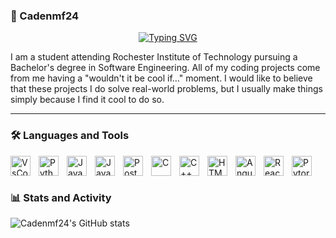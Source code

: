 ### 🌺 Cadenmf24



<p align="center">
  <!-- Typing SVG by DenverCoder1 - https://github.com/DenverCoder1/readme-typing-svg -->
  <a href="https://git.io/typing-svg"><img src="https://readme-typing-svg.demolab.com?font=Fira+Code&pause=1000&center=true&vCenter=true&random=false&width=435&lines=RIT+Student;Computer+Vision+Developer;Full+Stack+Web+Developer;Always+Developing" alt="Typing SVG" /></a>
</p>

<!-- <p align="center">
    <a href="https://git.io/typing-svg">
        <img src="https://readme-typing-svg.demolab.com/?lines=RIT+Student;Computer+Vision+developer;Full-Stack+web+developer;Always+developing" alt="Typing SVG" />
        </a>
</p> -->

I am a student attending Rochester Institute of Technology pursuing a Bachelor's degree in Software Engineering. All of my coding projects come from me having a "wouldn't it be cool if..." moment. I would like to believe that these projects I do solve real-world problems, but I usually make things simply because I find it cool to do so.

---

### 🛠️ Languages and Tools

<img align= "left" alt = "VsCode" width = "32px" style = "padding-right:10px;" src="https://cdn.jsdelivr.net/gh/devicons/devicon@latest/icons/vscode/vscode-original.svg" />
<img align= "left" alt = "Python" width = "32px" style = "padding-right:10px;" src="https://cdn.jsdelivr.net/gh/devicons/devicon@latest/icons/python/python-original.svg" />
<img align= "left" alt = "Java" width = "32px" style = "padding-right:10px;" src="https://cdn.jsdelivr.net/gh/devicons/devicon@latest/icons/java/java-original.svg" />
<img align= "left" alt = "Javascript" width = "32px" style = "padding-right:10px;" src="https://cdn.jsdelivr.net/gh/devicons/devicon@latest/icons/javascript/javascript-original.svg" />
<img align= "left" alt = "PostgresSQL" width = "32px" style = "padding-right:10px;" src="https://cdn.jsdelivr.net/gh/devicons/devicon@latest/icons/postgresql/postgresql-original.svg" />
<img align= "left" alt = "C" width = "32px" style = "padding-right:10px;" src="https://cdn.jsdelivr.net/gh/devicons/devicon@latest/icons/c/c-original.svg" />
<img align= "left" alt = "C++" width = "32px" style = "padding-right:10px;" src="https://cdn.jsdelivr.net/gh/devicons/devicon@latest/icons/cplusplus/cplusplus-original.svg" />
<img align= "left" alt = "HTML5" width = "32px" style = "padding-right:10px;" src="https://cdn.jsdelivr.net/gh/devicons/devicon@latest/icons/html5/html5-original.svg" />
<img align= "left" alt = "Angular5" width = "32px" style = "padding-right:10px;" src="https://cdn.jsdelivr.net/gh/devicons/devicon@latest/icons/angularjs/angularjs-original.svg" />
<img align= "left" alt = "React" width = "32px" style = "padding-right:10px;" src="https://cdn.jsdelivr.net/gh/devicons/devicon@latest/icons/react/react-original.svg" />
<img align= "left" alt = "Pytorch" width = "32px" style = "padding-right:10px;" src="https://cdn.jsdelivr.net/gh/devicons/devicon@latest/icons/pytorch/pytorch-original.svg" />
<br />

# 

### 📊 Stats and Activity
          
![Cadenmf24's GitHub stats](https://github-readme-stats.vercel.app/api?username=Cadenmf24&show_icons=true&theme=algolia)
          
